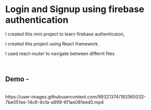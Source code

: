 <h1>Login and Signup using firebase authentication</h1>
<p>I created this mini project to learn firebase authenticaion,</p>
<p>I created this project using React framework.</p>
<p>I used react-router to navigate between differnt files</p>
<br>
<h2>Demo - </h2>
<br>
https://user-images.githubusercontent.com/99321374/183365032-7be051ee-14c6-4cfa-a999-6f1ae081eed0.mp4
<br> <br>


